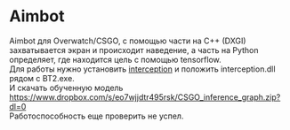 # Aimbot
 Aimbot для Overwatch/CSGO,  с помощью части на C++ (DXGI) захватывается экран и происходит наведение, а часть на Python определяет, где находится цель с помощью tensorflow. <br/>
 Для работы нужно установить [interception](https://github.com/oblitum/Interception) и положить interception.dll рядом с BT2.exe. <br/>
 И скачать обученную модель https://www.dropbox.com/s/eo7wjjdtr495rsk/CSGO_inference_graph.zip?dl=0 <br/>
 Работоспособность еще проверить не успел. <br/>
